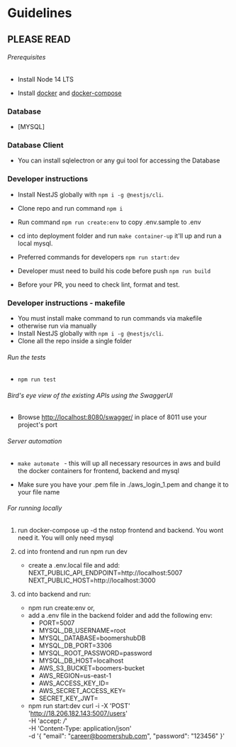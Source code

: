 # Guidelines

## PLEASE READ


###### Prerequisites

- Install Node 14 LTS

- Install [docker](https://docs.docker.com/get-docker/) and [docker-compose](https://docs.docker.com/compose/install/)

### Database

- [MYSQL]

### Database Client

- You can install sqlelectron or any gui tool for accessing the Database

### Developer instructions

- Install NestJS globally with `npm i -g @nestjs/cli`.
- Clone repo and run command `npm i`
- Run command `npm run create:env` to copy .env.sample to .env
- cd into deployment folder and run `make container-up` it'll up and run a local mysql.

- Preferred commands for developers
  `npm run start:dev`
- Developer must need to build his code before push
  `npm run build`
- Before your PR, you need to check lint, format and test.

### Developer instructions - makefile

- You must install make command to run commands via makefile
- otherwise run via manually
- Install NestJS globally with `npm i -g @nestjs/cli`.
- Clone all the repo inside a single folder

###### Run the tests

- `npm run test`

###### Bird's eye view of the existing APIs using the SwaggerUI

- Browse <http://localhost:8080/swagger/>
  in place of 8011 use your project's port

###### Server automation

- `make automate ` - this will up all necessary resources in aws and build the docker containers for frontend, backend and mysql

- Make sure you have your .pem file in ./aws_login_1.pem  and change it to your file name 


###### For running locally

1. run docker-compose up -d  the nstop frontend and backend. You wont need it. You will only need mysql

2. cd into frontend and run npm run dev
    - create a .env.local file and add:
      NEXT_PUBLIC_API_ENDPOINT=http://localhost:5007
      NEXT_PUBLIC_HOST=http://localhost:3000
3. cd into backend and run:
    - npm run create:env
      or,
    - add a .env file in the backend folder and add the following env:
      - PORT=5007
      - MYSQL_DB_USERNAME=root
      - MYSQL_DATABASE=boomershubDB
      - MYSQL_DB_PORT=3306
      - MYSQL_ROOT_PASSWORD=password
      - MYSQL_DB_HOST=localhost
      - AWS_S3_BUCKET=boomers-bucket
      - AWS_REGION=us-east-1
      - AWS_ACCESS_KEY_ID=
      - AWS_SECRET_ACCESS_KEY=
      - SECRET_KEY_JWT=
    - npm run start:dev
curl -i -X 'POST' \
  'http://18.206.182.143:5007/users' \
  -H 'accept: */*' \
  -H 'Content-Type: application/json' \
  -d '{
    "email": "career@boomershub.com",
    "password": "123456"
  }'




